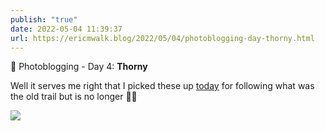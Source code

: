 ```yaml
---
publish: "true"
date: 2022-05-04 11:39:37
url: https://ericmwalk.blog/2022/05/04/photoblogging-day-thorny.html
---
```


📸 Photoblogging - Day 4: **Thorny**

Well it serves me right that I picked these up [today](https://ericmwalk.blog/2022/05/04/two-days-of.html) for following what was the old trail but is no longer 🤦‍♂️

![](https://ericmwalk.blog/uploads/2022/bcc148d250.jpg)